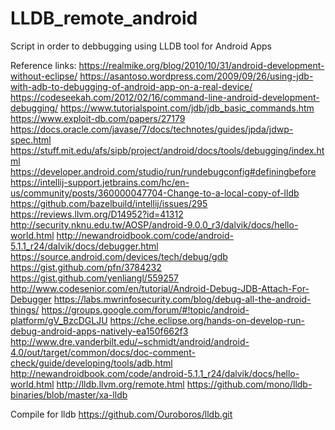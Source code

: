 # LLDB_remote_android
Script in order to debbugging using LLDB tool for Android Apps

Reference links:
https://realmike.org/blog/2010/10/31/android-development-without-eclipse/
https://asantoso.wordpress.com/2009/09/26/using-jdb-with-adb-to-debugging-of-android-app-on-a-real-device/
https://codeseekah.com/2012/02/16/command-line-android-development-debugging/
https://www.tutorialspoint.com/jdb/jdb_basic_commands.htm
https://www.exploit-db.com/papers/27179
https://docs.oracle.com/javase/7/docs/technotes/guides/jpda/jdwp-spec.html
https://stuff.mit.edu/afs/sipb/project/android/docs/tools/debugging/index.html
https://developer.android.com/studio/run/rundebugconfig#definingbefore
https://intellij-support.jetbrains.com/hc/en-us/community/posts/360000047704-Change-to-a-local-copy-of-lldb
https://github.com/bazelbuild/intellij/issues/295
https://reviews.llvm.org/D14952?id=41312
http://security.nknu.edu.tw/AOSP/android-9.0.0_r3/dalvik/docs/hello-world.html
http://newandroidbook.com/code/android-5.1.1_r24/dalvik/docs/debugger.html
https://source.android.com/devices/tech/debug/gdb
https://gist.github.com/pfn/3784232
https://gist.github.com/yenliangl/559257
http://www.codesenior.com/en/tutorial/Android-Debug-JDB-Attach-For-Debugger
https://labs.mwrinfosecurity.com/blog/debug-all-the-android-things/
https://groups.google.com/forum/#!topic/android-platform/gV_BzcDGLJU
https://che.eclipse.org/hands-on-develop-run-debug-android-apps-natively-ea150f662f3
http://www.dre.vanderbilt.edu/~schmidt/android/android-4.0/out/target/common/docs/doc-comment-check/guide/developing/tools/adb.html
http://newandroidbook.com/code/android-5.1.1_r24/dalvik/docs/hello-world.html
http://lldb.llvm.org/remote.html
https://github.com/mono/lldb-binaries/blob/master/xa-lldb

Compile for lldb
https://github.com/Ouroboros/lldb.git